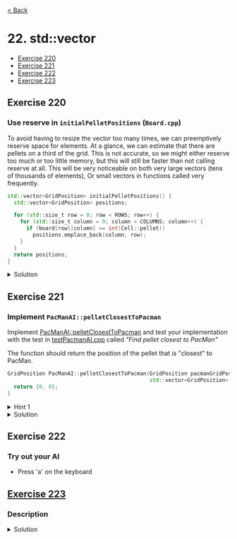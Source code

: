 [< Back](README.md)

# 22. std::vector

* [Exercise 220](#exercise-220)
* [Exercise 221](#exercise-221)
* [Exercise 222](#exercise-222)
* [Exercise 223](#exercise-223)

## Exercise 220
### Use reserve in `initialPelletPositions` (`Board.cpp`)

To avoid having to resize the vector too many times, we can preemptively reserve space
for elements. At a glance, we can estimate that there are pellets on a third of the
grid. This is not accurate, so we might either reserve too much or too little memory,
but this will still be faster than not calling reserve at all. This will be very
noticeable on both very large vectors (tens of thousands of elements), Or small
vectors in functions called very frequently.

```cpp
std::vector<GridPosition> initialPelletPositions() {
  std::vector<GridPosition> positions;

  for (std::size_t row = 0; row < ROWS; row++) {
    for (std::size_t column = 0; column < COLUMNS; column++) {
      if (board[row][column] == int(Cell::pellet))
        positions.emplace_back(column, row);
    }
  }
  return positions;
}

```
<details>
   <summary>Solution</summary>

```cpp
std::vector<GridPosition> initialPelletPositions() {
  std::vector<GridPosition> positions;

  positions.reserve((ROWS * COLUMNS) / 3);

  for (std::size_t row = 0; row < ROWS; row++) {
    for (std::size_t column = 0; column < COLUMNS; column++) {
      if (board[row][column] == int(Cell::pellet))
        positions.emplace_back(column, row);
    }
  }
  return positions;
}

```
</details>

## Exercise 221
### Implement `PacManAI::pelletClosestToPacman`

Implement [PacManAI::pelletClosestToPacman][2] and test your implementation with the
test in [testPacmanAI.cpp][3] called _"Find pellet closest to PacMan"_

The function should return the position of the pellet that is "closest" to PacMan.

```cpp
GridPosition PacManAI::pelletClosestToPacman(GridPosition pacmanGridPosition,
                                             std::vector<GridPosition> & pellets) {
  return {0, 0};
}
```

<details>
   <summary>Hint 1</summary>

Use the `positionDistance` function to find the distance to PacMan.

</details>

<details>
   <summary>Solution</summary>

```cpp
GridPosition PacManAI::pelletClosestToPacman(GridPosition pacmanGridPosition,
                                             std::vector<GridPosition> & pellets) {
  GridPosition closestPellet = { 0, 0 };
  double closestDistance = std::numeric_limits<double>::infinity();

  for (const auto & pellet : pellets) {
    const double distance = positionDistance(pacmanGridPosition, pellet);
    if (distance < closestDistance) {
      closestDistance = distance;
      closestPellet = pellet;
    }
  }

  return closestPellet;
}
```
</details>

## Exercise 222
### Try out your AI

* Press 'a' on the keyboard

## [Exercise 223][1]
### Description

<details>
   <summary>Solution</summary>

```cpp

```
</details>

[1]: 22_exercises.cpp
[2]: ../../lib/PacManAI.cpp
[3]: ../../test/unit_tests/testPacmanAI.cpp
